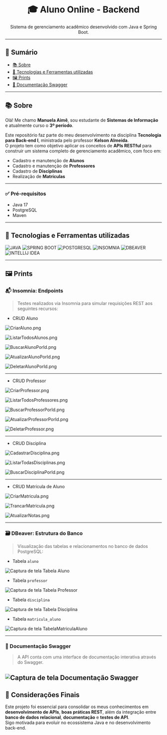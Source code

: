 <h1 align="center">🎓 Aluno Online - Backend</h1>

<p align="center">
  Sistema de gerenciamento acadêmico desenvolvido com Java e Spring Boot.
</p>

---

## 📖 Sumário

- [📚 Sobre](#-sobre)
- [🚀 Tecnologias e Ferramentas utilizadas](#-tecnologias-e-ferramentas-utilizadas)
- [🖼️ Prints](#-prints)
- [📘 Documentação Swagger](#-documentação-swagger)

---

## 📚 Sobre

Olá! Me chamo **Manuela Aimê**, sou estudante de **Sistemas de Informação** e atualmente curso o **3º período**.

Este repositório faz parte do meu desenvolvimento na disciplina **Tecnologia para Back-end I**, ministrada pelo professor **Kelson Almeida**.  
O projeto tem como objetivo aplicar os conceitos de **APIs RESTful** para construir um sistema completo de gerenciamento acadêmico, com foco em:

- Cadastro e manutenção de **Alunos**
- Cadastro e manutenção de **Professores**
- Cadastro de **Disciplinas**
- Realização de **Matrículas**

---

### ✅ Pré-requisitos

- Java 17
- PostgreSQL
- Maven

--- 
## 🚀 Tecnologias e Ferramentas utilizadas

![JAVA](https://img.shields.io/badge/-JAVA-007396?style=for-the-badge&logo=openjdk&logoColor=white)
![SPRING BOOT](https://img.shields.io/badge/-SPRING%20BOOT-6DB33F?style=for-the-badge&logo=spring-boot&logoColor=white)
![POSTGRESQL](https://img.shields.io/badge/-POSTGRESQL-336791?style=for-the-badge&logo=postgresql&logoColor=white)
![INSOMNIA](https://img.shields.io/badge/-INSOMNIA-5D04D9?style=for-the-badge&logo=insomnia&logoColor=white)
![DBEAVER](https://img.shields.io/badge/-DBEAVER-372923?style=for-the-badge&logo=dbeaver&logoColor=white)
![INTELLIJ IDEA](https://img.shields.io/badge/-INTELLIJ%20IDEA-000000?style=for-the-badge&logo=intellij-idea&logoColor=white)

---

## 🖼️ Prints

### 📬 Insomnia: Endpoints

> Testes realizados via Insomnia para simular requisições REST aos seguintes recursos:

- CRUD Aluno

![CriarAluno.png](src/assets/criarAluno.png)

![ListarTodosAlunos.png](src/assets/listarTodosAlunos.png)

![BuscarAlunoPorId.png](src/assets/BuscarAlunoPorId.png)

![AtualizarAlunoPorId.png](src/assets/AtualizarAlunoPorId.png)

![DeletarAlunoPorId.png](src/assets/deletarAlunoPorId.png)

---
- CRUD Professor

![CriarProfessor.png](src/assets/CriarProfessor.png)

![ListarTodosProfessores.png](src/assets/listarTodosProfessores.png)

![BuscarProfessorPorId.png](src/assets/BuscarProfessorPorId.png)

![AtualizarProfessorPorId.png](src/assets/AtualizarProfessorPorId.png)

![DeletarProfessor.png](src/assets/DeletarProfessor.png)

---
- CRUD Disciplina

![CadastrarDisciplina.png](src/assets/CadastrarDisciplina.png)

![ListarTodasDisciplinas.png](src/assets/listarTodasDisciplinas.png)


![BuscarDisciplinaPorId.png](src/assets/BuscarDisciplinaPorId.png)

---

- CRUD Matrícula de Aluno

![CriarMatricula.png](src/assets/CriarMatricula.png)

![TrancarMatricula.png](src/assets/trancarMatricula.png)

![AtualizarNotas.png](src/assets/AtualizarNotas.png)

---

### 🗃️ DBeaver: Estrutura do Banco

> Visualização das tabelas e relacionamentos no banco de dados PostgreSQL:

- Tabela `aluno`
  
![Captura de tela Tabela Aluno](src/assets/TabelaAluno.png)

- Tabela `professor`
  
![Captura de tela Tabela Professor](src/assets/TabelaProfessor.png)

- Tabela `disciplina`
  
![Captura de tela Tabela Disciplina](src/assets/TabelaDisciplina.png)

- Tabela `matricula_aluno`
  
![Captura de tela TabelaMatriculaAluno](src/assets/TabelaMatriculaAluno.png)


---

### 📄 Documentação Swagger

> A API conta com uma interface de documentação interativa através do Swagger.

![Captura de tela Documentação Swagger](src/assets/documentacaoSwagger.png)
---

## 🚀 Considerações Finais

Este projeto foi essencial para consolidar os meus conhecimentos em **desenvolvimento de APIs**, **boas práticas REST**, além da integração entre **banco de dados relacional**, **documentação** e **testes de API**.  
Sigo motivada para evoluir no ecossistema Java e no desenvolvimento back-end.

